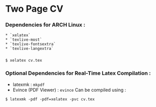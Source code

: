 # Two Page CV

### Dependencies for ARCH Linux : 
```
* `xelatex`  
* `texlive-most`  
* `texlive-fontsextra` 
* `texlive-langextra`
```

###
```shell
$ xelatex cv.tex
```
### Optional Dependencies for Real-Time Latex Compilation :

* latexmk : `mkpdf` 
* Evince (PDF Viewer) : `evince`
Can be compiled using : 
```shell
$ latexmk -pdf -pdf=xelatex -pvc cv.tex
```
##

